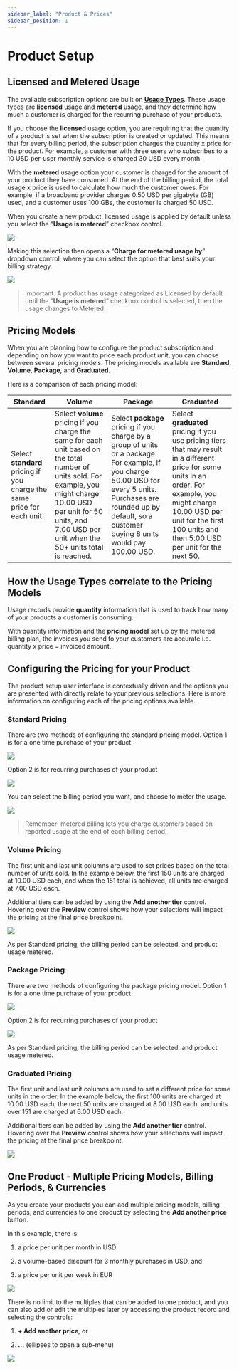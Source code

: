 ```yaml
---
sidebar_label: "Product & Prices"
sidebar_position: 1
---
```

# Product Setup
## Licensed and Metered Usage

The available subscription options are built on [**Usage
Types**](https://stripe.com/docs/billing/subscriptions/model#licensed-and-metered).
These usage types are **licensed** usage and **metered** usage, and they
determine how much a customer is charged for the recurring purchase of your
products.

If you choose the **licensed** usage option, you are requiring that the quantity
of a product is set when the subscription is created or updated. This means that
for every billing period, the subscription charges the quantity x price for the
product. For example, a customer with three users who subscribes to a 10 USD
per-user monthly service is charged 30 USD every month.

With the **metered** usage option your customer is charged for the amount of
your product they have consumed. At the end of the billing period, the total
usage x price is used to calculate how much the customer owes. For example, if a
broadband provider charges 0.50 USD per gigabyte (GB) used, and a customer uses
100 GBs, the customer is charged 50 USD.

When you create a new product, licensed usage is applied by default unless you
select the “**Usage is metered**” checkbox control.

![](./../images/9871628bd51fc5dce267c2f08e33079c.png)


Making this selection then opens a “**Charge for metered usage by**” dropdown
control, where you can select the option that best suits your billing strategy.

![](./../images/086f6b3e60b869e1b8e771bb6b1849a0.png)

<!-- theme: warning -->
>Important. A product has usage categorized as Licensed by default until the
“**Usage is metered**” checkbox control is selected, then the usage changes to
Metered.

## Pricing Models

When you are planning how to configure the product subscription and depending on
how you want to price each product unit, you can choose between several pricing
models. The pricing models available are **Standard**, **Volume**, **Package**,
and **Graduated**.

Here is a comparison of each pricing model:

| Standard                                                                | Volume                                                                                                                                                                                                                            | Package                                                                                                                                                                                                                     | Graduated                                                                                                                                                                                                                                    |
|-------------------------------------------------------------------------|-----------------------------------------------------------------------------------------------------------------------------------------------------------------------------------------------------------------------------------|-----------------------------------------------------------------------------------------------------------------------------------------------------------------------------------------------------------------------------|----------------------------------------------------------------------------------------------------------------------------------------------------------------------------------------------------------------------------------------------|
| Select **standard** pricing if you charge the same price for each unit. | Select **volume** pricing if you charge the same for each unit based on the total number of units sold. For example, you might charge 10.00 USD per unit for 50 units, and 7.00 USD per unit when the 50+ units total is reached. | Select **package** pricing if you charge by a group of units or a package.  For example, if you charge 50.00 USD for every 5 units. Purchases are rounded up by default, so a customer buying 8 units would pay 100.00 USD. | Select **graduated** pricing if you use pricing tiers that may result in a different price for some units in an order. For example, you might charge 10.00 USD per unit for the first 100 units and then 5.00 USD per unit for the next 50.  |

## How the Usage Types correlate to the Pricing Models

Usage records provide **quantity** information that is used to track how many of
your products a customer is consuming.

With quantity information and the **pricing model** set up by the metered
billing plan, the invoices you send to your customers are accurate i.e. quantity
x price = invoiced amount.

## Configuring the Pricing for your Product

The product setup user interface is contextually driven and the options you are
presented with directly relate to your previous selections. Here is more
information on configuring each of the pricing options available.

### Standard Pricing 

There are two methods of configuring the standard pricing model. Option 1 is for
a one time purchase of your
product.

![](./../images/2502b6d534c72dbb602629d334d98de0.png)

Option 2 is for recurring purchases of your product

![](./../images/5e059e10b895169df50f1ca5e79899e1.png)

You can select the billing period you want, and choose to meter the
usage.

![](./../images/907a2104ba010837b0c513fda5d07192.png)

<!-- theme: warning -->
>Remember: metered billing lets you charge customers based on reported usage at
the end of each billing period.

### Volume Pricing

The first unit and last unit columns are used to set prices based on the total
number of units sold. In the example below, the first 150 units are charged at
10.00 USD each, and when the 151 total is achieved, all units are charged at
7.00 USD each.

Additional tiers can be added by using the **Add another tier** control.
Hovering over the **Preview** control shows how your selections will impact the
pricing at the final price breakpoint.

![](./../images/4fe2422521ed4f389ed1b278885d2128.png)

As per Standard pricing, the billing period can be selected, and product usage metered.

### Package Pricing

There are two methods of configuring the package pricing model. Option 1 is for
a one time purchase of your product.      

![](./../images/80d036e1088147beba80fe9f5b5d4ca0.png)

Option 2 is for recurring purchases of your product

![](./../images/6527eb113932e234da6742fdf38cb686.png)

As per Standard pricing, the billing period can be selected, and product usage metered.

### Graduated Pricing

The first unit and last unit columns are used to set a different price for some
units in the order. In the example below, the first 100 units are charged at
10.00 USD each, the next 50 units are charged at 8.00 USD each, and units over
151 are charged at 6.00 USD each.

Additional tiers can be added by using the **Add another tier** control.
Hovering over the **Preview** control shows how your selections will impact the
pricing at the final price breakpoint.

![](./../images/3bb32b067ad376c4187d1419f04696de.png)

## One Product - Multiple Pricing Models, Billing Periods, & Currencies

As you create your products you can add multiple pricing models, billing periods,
and currencies to one product by selecting the **Add another price** button.

In this example, there is:

1.  a price per unit per month in USD

2.  a volume-based discount for 3 monthly purchases in USD, and

3.  a price per unit per week in EUR

![](./../images/1249ea853ffcf2193de4a4d3c7bf6e0a.png)

There is no limit to the multiples that can be added to one product, and you can
also add or edit the multiples later by accessing the product record and
selecting the controls:

1.  **+ Add another price**, or

2.  **…** (ellipses to open a sub-menu)

![](./../images/f62a01ef0bae9aa5e7b44d35f1b03d03.png)